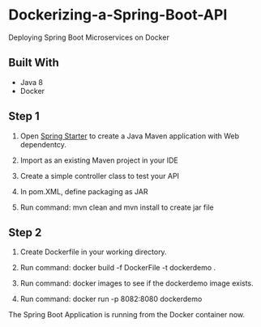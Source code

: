 # Dockerizing-a-Spring-Boot-API

Deploying Spring Boot Microservices on Docker

## Built With

- Java 8
- Docker

## Step 1

1. Open [Spring Starter](https://start.spring.io) to create a Java Maven application with Web dependentcy.

2. Import as an existing Maven project in your IDE

3. Create a simple controller class to test your API

4. In pom.XML, define packaging as JAR

5. Run command: mvn clean and mvn install to create jar file

## Step 2

1. Create Dockerfile in your working directory.

2. Run command: docker build -f DockerFile -t dockerdemo .

3. Run command: docker images to see if the dockerdemo image exists.

4. Run command: docker run -p 8082:8080 dockerdemo

The Spring Boot Application is running from the Docker container now.
